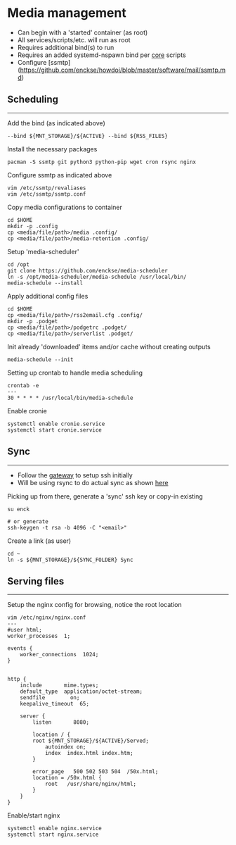 Media management
================
* Can begin with a 'started' container (as root)
* All services/scripts/etc. will run as root
* Requires additional bind(s) to run
* Requires an added systemd-nspawn bind per [core](https://github.com/enckse/core-scripts) scripts
* Configure [ssmtp] (https://github.com/enckse/howdoi/blob/master/software/mail/ssmtp.md)

## Scheduling
---

Add the bind (as indicated above)
```
--bind ${MNT_STORAGE}/${ACTIVE} --bind ${RSS_FILES}
```

Install the necessary packages
```
pacman -S ssmtp git python3 python-pip wget cron rsync nginx
```

Configure ssmtp as indicated above
```
vim /etc/ssmtp/revaliases
vim /etc/ssmtp/ssmtp.conf
```

Copy media configurations to container
```
cd $HOME
mkdir -p .config
cp <media/file/path>/media .config/
cp <media/file/path>/media-retention .config/
```

Setup 'media-scheduler'
```
cd /opt
git clone https://github.com/enckse/media-scheduler
ln -s /opt/media-scheduler/media-schedule /usr/local/bin/
media-schedule --install
```

Apply additional config files
```
cd $HOME
cp <media/file/path>/rss2email.cfg .config/
mkdir -p .podget
cp <media/file/path>/podgetrc .podget/
cp <media/file/path>/serverlist .podget/
```

Init already 'downloaded' items and/or cache without creating outputs
```
media-schedule --init
```

Setting up crontab to handle media scheduling
```
crontab -e
---
30 * * * * /usr/local/bin/media-schedule
```

Enable cronie
```
systemctl enable cronie.service
systemctl start cronie.service
```

## Sync
---
* Follow the [gateway](https://github.com/enckse/howdoi/blob/master/software/containers/types/gateway.md) to setup ssh initially
* Will be using rsync to do actual sync as shown [here](https://github.com/enckse/home/blob/master/.bin/syncing)

Picking up from there, generate a 'sync' ssh key or copy-in existing
```
su enck

# or generate
ssh-keygen -t rsa -b 4096 -C "<email>"
```

Create a link (as user)
```
cd ~
ln -s ${MNT_STORAGE}/${SYNC_FOLDER} Sync
```

## Serving files
---

Setup the nginx config for browsing, notice the root location
```
vim /etc/nginx/nginx.conf
---
#user html;
worker_processes  1;

events {
    worker_connections  1024;
}


http {
    include       mime.types;
    default_type  application/octet-stream;
    sendfile        on;
    keepalive_timeout  65;

    server {
        listen       8080;
	
        location / {
	    root ${MNT_STORAGE}/${ACTIVE}/Served;
            autoindex on;
            index  index.html index.htm;
        }

        error_page   500 502 503 504  /50x.html;
        location = /50x.html {
            root   /usr/share/nginx/html;
        }
    }
}
```

Enable/start nginx
```
systemctl enable nginx.service
systemctl start nginx.service
```
